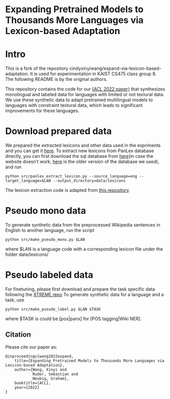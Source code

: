 # Expanding Pretrained Models to Thousands More Languages via Lexicon-based Adaptation

# Intro

This is a fork of the repository cindyxinyiwang/expand-via-lexicon-based-adaptation. It is used for experimentation in KAIST CS475 class group 8.
The following README is by the original authors.

This repository contains the code for our [(ACL 2022 paper)](https://arxiv.org/abs/2203.09435) that synthesizes monolingual and labeled data for languages with limited or not textural data. We use these synthetic data to adapt pretrained multilingual models to languages with constraint textural data, which leads to significant improvements for these languages.  

# Download prepared data
We prepared the extracted lexicons and other data used in the expriments and you can get it [here](https://drive.google.com/file/d/1PTzpZYdQNG-DgZtObmv8ljcUCziVJBnd/view?usp=sharing).
To extract new lexicons from PanLex database directly, you can first download the sql database from [here](https://panlex.org/snapshot/)(in case the website doesn't work, [here](https://drive.google.com/file/d/1PRW7s1W2Q62nqAFVLY9SJG4d9hR0kWgB/view?usp=sharing) is the older version of the database we used), and run
```
python src/panlex_extract_lexicon.py --source_language=eng --target_language=$LAN --output_directory=data/lexicons
```
The lexicon extraction code is adapted from [this repository](https://github.com/dylandilu/Panlex-Lexicon-Extractor).

# Pseudo mono data
To generate synthetic data from the preprocessed Wikipedia sentences in English to another language, run the script
```
python src/make_pseudo_mono.py $LAN
```
where $LAN is a language code with a corresponding lexicon file under the folder data/lexicons/


# Pseudo labeled data
For finetuning, please first download and prepare the task specific data following the [XTREME repo]()
To generate synthetic data for a language and a task, use
```
python src/make_pseudo_label.py $LAN $TASK
```
where $TASK is could be [pos|panx] for [POS tagging|Wiki NER].

## Citation
Please cite our paper as:

```
@inproceedings{wang2022expand,
    title={Expanding Pretrained Models to Thousands More Languages via Lexicon-based Adaptation},
    author={Wang, Xinyi and
            Ruder, Sebastian and
            Neubig, Graham},
    booktitle={ACL},
    year={2022}
}
```
